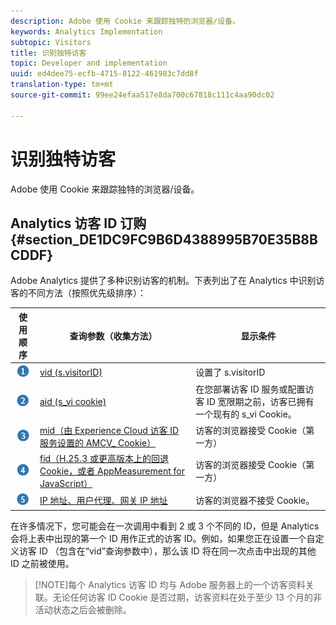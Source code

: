 ```yaml
---
description: Adobe 使用 Cookie 来跟踪独特的浏览器/设备。
keywords: Analytics Implementation
subtopic: Visitors
title: 识别独特访客
topic: Developer and implementation
uuid: ed4dee75-ecfb-4715-8122-461983c7dd8f
translation-type: tm+mt
source-git-commit: 99ee24efaa517e8da700c67818c111c4aa90dc02

---
```



# 识别独特访客

Adobe 使用 Cookie 来跟踪独特的浏览器/设备。

## Analytics 访客 ID 订购 {#section_DE1DC9FC9B6D4388995B70E35B8BCDDF}

Adobe Analytics 提供了多种识别访客的机制。下表列出了在 Analytics 中识别访客的不同方法（按照优先级排序）：

| 使用顺序 | 查询参数（收集方法） | 显示条件 |
|---|---|---|
| ![](assets/step1_icon.png) | [vid (s.visitorID)](/help/implement/js-implementation/c-unique-visitors/visid-custom.md) | 设置了 s.visitorID |
| ![](assets/step2_icon.png) | [aid (s_vi cookie)](/help/implement/js-implementation/c-unique-visitors/visid-analytics.md) | 在您部署访客 ID 服务或配置访客 ID 宽限期之前，访客已拥有一个现有的 s_vi Cookie。 |
| ![](assets/step3_icon.png) | [mid（由 Experience Cloud 访客 ID 服务设置的 AMCV_ Cookie）](https://marketing.adobe.com/resources/help/en_US/mcvid/) | 访客的浏览器接受 Cookie（第一方） |
| ![](assets/step4_icon.png) | [fid（H.25.3 或更高版本上的回退 Cookie，或者 AppMeasurement for JavaScript）](/help/implement/js-implementation/c-unique-visitors/visid-fallback.md) | 访客的浏览器接受 Cookie（第一方） |
| ![](assets/step5_icon.png) | [IP 地址、用户代理、网关 IP 地址](/help/implement/js-implementation/c-unique-visitors/visid-fallback.md#section_104819D74C594ECE879144FCC5DEF4BF) | 访客的浏览器不接受 Cookie。 |

在许多情况下，您可能会在一次调用中看到 2 或 3 个不同的 ID，但是 Analytics 会将上表中出现的第一个 ID 用作正式的访客 ID。例如，如果您正在设置一个自定义访客 ID （包含在“vid”查询参数中），那么该 ID 将在同一次点击中出现的其他 ID 之前被使用。

> [!NOTE]每个 Analytics 访客 ID 均与 Adobe 服务器上的一个访客资料关联。无论任何访客 ID Cookie 是否过期，访客资料在处于至少 13 个月的非活动状态之后会被删除。
